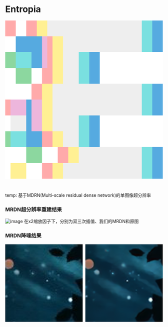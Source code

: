 # Entropia
![image](https://github.com/2ndDog/Entropia/blob/master/Entropia/Entropia.svg)
#
temp: 基于MDRN(Multi-scale residual dense network)的单图像超分辨率
### MRDN超分辨率重建结果
![image](https://github.com/2ndDog/Entropia/blob/master/MRDN.png)
在x2缩放因子下，分别为双三次插值、我们的MRDN和原图
### MRDN降噪结果
![image](https://github.com/2ndDog/Entropia/blob/master/MRDN_noise.png)
